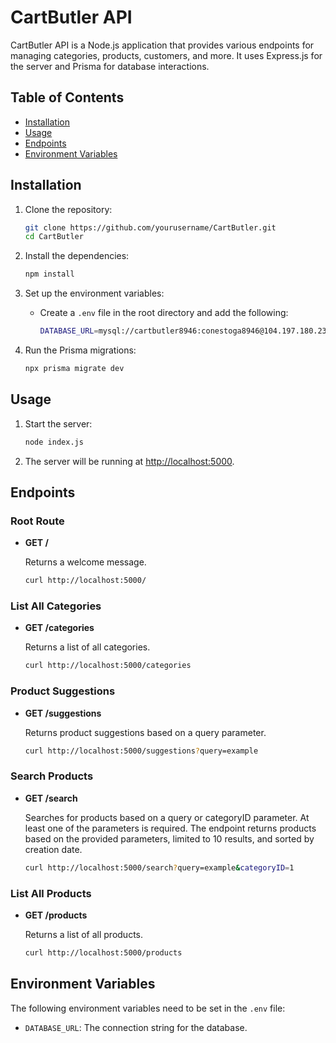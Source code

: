 # CartButler API

CartButler API is a Node.js application that provides various endpoints for managing categories, products, customers, and more. It uses Express.js for the server and Prisma for database interactions.

## Table of Contents

- [Installation](#installation)
- [Usage](#usage)
- [Endpoints](#endpoints)
- [Environment Variables](#environment-variables)

## Installation

1. Clone the repository:

   ```sh
   git clone https://github.com/yourusername/CartButler.git
   cd CartButler
   ```

2. Install the dependencies:
   ```sh
   npm install
   ```

3. Set up the environment variables:
   - Create a `.env` file in the root directory and add the following:
     ```sh
     DATABASE_URL=mysql://cartbutler8946:conestoga8946@104.197.180.231:3306/cartbutler8946
     ```

4. Run the Prisma migrations:
   ```sh
   npx prisma migrate dev
   ```

## Usage

1. Start the server:
   ```sh
   node index.js
   ```

2. The server will be running at [http://localhost:5000](http://localhost:5000).

## Endpoints

### Root Route
- **GET /**

  Returns a welcome message.

  ```sh
  curl http://localhost:5000/
  ```

### List All Categories
- **GET /categories**

  Returns a list of all categories.

  ```sh
  curl http://localhost:5000/categories
  ```

### Product Suggestions
- **GET /suggestions**

  Returns product suggestions based on a query parameter.

  ```sh
  curl http://localhost:5000/suggestions?query=example
  ```

### Search Products
- **GET /search**

  Searches for products based on a query or categoryID parameter. At least one of the parameters is required. The endpoint returns products based on the provided parameters, limited to 10 results, and sorted by creation date.

  ```sh
  curl http://localhost:5000/search?query=example&categoryID=1
  ```

### List All Products
- **GET /products**

  Returns a list of all products.

  ```sh
  curl http://localhost:5000/products
  ```

## Environment Variables

The following environment variables need to be set in the `.env` file:

- `DATABASE_URL`: The connection string for the database.
